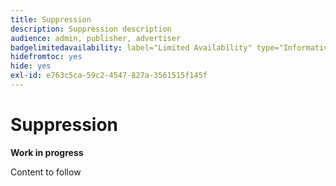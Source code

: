 ```yaml
---
title: Suppression
description: Suppression description
audience: admin, publisher, advertiser
badgelimitedavailability: label="Limited Availability" type="Informative" url="https://helpx.adobe.com/legal/product-descriptions/real-time-customer-data-platform-collaboration.html newtab=true"
hidefromtoc: yes
hide: yes
exl-id: e763c5ca-59c2-4547-827a-3561515f145f
---
```

# Suppression

**Work in progress**

Content to follow

